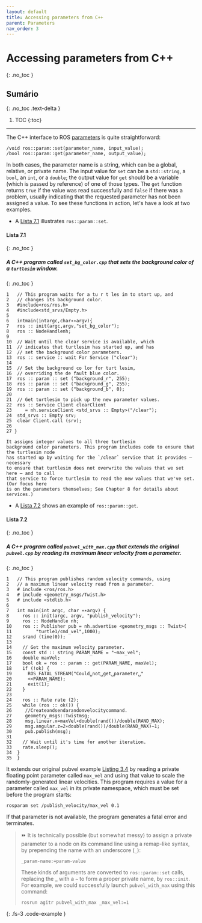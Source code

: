 ```yaml
---
layout: default
title: Accessing parameters from C++
parent: Parameters
nav_order: 3
---
```

# Accessing parameters from C++
{: .no_toc }

## Sumário
{: .no_toc .text-delta }

1. TOC
{:toc}
---

The C++ interface to ROS [parameters](http://wiki.ros.org/roscpp_tutorials/Tutorials/Parameters) is quite straightforward:

```
/void ros::param::set(parameter_name, input_value);
/bool ros::param::get(parameter_name, output_value);
```

In both cases, the parameter name is a string, which can be a global, relative, or private
name. The input value for `set` can be a `std::string`, a `bool`, an `int`, or a `double`; the output
value for `get` should be a variable (which is passed by reference) of one of those types.
The `get` function returns `true` if the value was read successfully and `false` if there was a
problem, usually indicating that the requested parameter has not been assigned a value.
To see these functions in action, let's have a look at two examples.


- A [Lista 7.1](#lista-71) illustrates `ros::param::set`. 

#### **Lista 7.1**
{: .no_toc }
#####  A C++ program called `set_bg_color.cpp` that sets the background color of a `turtlesim` window.
{: .no_toc }
```
1   // This program waits for a tu r t les im to start up, and
2   // changes its background color.
3   #include<ros/ros.h>
4   #include<std_srvs/Empty.h>
5
6   intmain(intargc,char∗∗argv){
7   ros :: init(argc,argv,"set_bg_color");
8   ros :: NodeHandlenh;
9
10  // Wait until the clear service is available, which
11  // indicates that turtlesim has started up, and has
12  // set the background color parameters.
13  ros :: service :: wait For Service ("clear");
14
15  // Set the background co lor for turt lesim,
16  // overriding the de fault blue color.
17  ros :: param :: set ("background_r", 255);
18  ros :: param :: set ("background_g", 255);
19  ros :: param :: set ("background_b", 0);
20
21  // Get turtlesim to pick up the new parameter values.
22  ros :: Service Client clearClient
23     = nh.serviceClient <std_srvs :: Empty>("/clear");
24  std_srvs :: Empty srv;
25  clear Client.call (srv);
26
27 }

It assigns integer values to all three turtlesim
background color parameters. This program includes code to ensure that the turtlesim node 
has started up by waiting for the `/clear` service that it provides — necessary
to ensure that turtlesim does not overwrite the values that we set here — and to call
that service to force turtlesim to read the new values that we've set. (Our focus here
is on the parameters themselves; See Chapter 8 for details about services.)
```

- A [Lista 7.2](#lista-72) shows an example of `ros::param::get`. 

#### **Lista 7.2**
{: .no_toc }
#####  A C++ program called `pubvel_with_max.cpp` that extends the original `pubvel.cpp` by reading its maximum linear velocity from a parameter.
{: .no_toc }
```
1   // This program publishes random velocity commands, using
2   // a maximum linear velocity read from a parameter.
3   # include <ros/ros.h>
4   # include <geometry_msgs/Twist.h>
5   # include <stdlib.h>
6
7   int main(int argc, char ∗∗argv) {
8     ros :: init(argc, argv, "publish_velocity");
9     ros :: NodeHandle nh;
10    ros :: Publisher pub = nh.advertise <geometry_msgs :: Twist>(
11         "turtle1/cmd_vel",1000);
12    srand (time(0));
13 
14    // Get the maximum velocity parameter.
15    const std :: string PARAM_NAME = "~max_vel";
16    double maxVel;
17    bool ok = ros :: param :: get(PARAM_NAME, maxVel);
18    if (!ok) {
19      ROS_FATAL_STREAM("Could␣not␣get␣parameter␣"
20      <<PARAM_NAME);
21      exit(1);
22    }
23
24    ros :: Rate rate (2);
25    while (ros :: ok()) {
26     //Createandsendarandomvelocitycommand.
27     geometry_msgs::Twistmsg;
28     msg.linear.x=maxVel∗double(rand())/double(RAND_MAX);
29     msg.angular.z=2∗double(rand())/double(RAND_MAX)−1;
30     pub.publish(msg);
31
32    // Wait until it's time for another iteration.
33    rate.sleep();
34  }
35  }
```

It extends our original pubvel example [Listing 3.4](https://ras-ufcg.github.io/agitROS/3/3_3.html#lista-34) by reading a private floating point parameter called `max_vel` and using that value to scale the randomly-generated linear velocities.
This program requires a value for a parameter called `max_vel` in its private namespace, which must be set before the program starts:

```
rosparam set /publish_velocity/max_vel 0.1
```

If that parameter is not available, the program generates a fatal error and terminates.

> ⏩ It is technically possible (but somewhat messy) to assign a private parameter
> to a node on its command line using a remap-like syntax, by prepending the
> name with an underscore (`_`):
> ```
> _param-name:=param-value
> ```
>
> These kinds of arguments are converted to `ros::param::set` calls, replacing
> the _ with a `∼` to form a proper private name, by `ros::init`. For example, we
> could successfully launch `pubvel_with_max` using this command:
>```
>rosrun agitr pubvel_with_max _max_vel:=1
>```
{: .fs-3 .code-example }